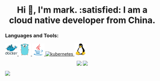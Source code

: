 <h1 align="center">Hi 👋, I'm mark. :satisfied: I am a cloud native developer from China. </h1>

<h3 align="left">Languages and Tools:</h3>
<p align="left"> <a href="https://www.docker.com/" target="_blank" rel="noreferrer"> <img src="https://raw.githubusercontent.com/devicons/devicon/master/icons/docker/docker-original-wordmark.svg" alt="docker" width="40" height="40"/> </a> <a href="https://golang.org" target="_blank" rel="noreferrer"> <img src="https://raw.githubusercontent.com/devicons/devicon/master/icons/go/go-original.svg" alt="go" width="40" height="40"/> </a> <a href="https://www.java.com" target="_blank" rel="noreferrer"> <img src="https://raw.githubusercontent.com/devicons/devicon/master/icons/java/java-original.svg" alt="java" width="40" height="40"/> </a> <a href="https://kubernetes.io" target="_blank" rel="noreferrer"> <img src="https://www.vectorlogo.zone/logos/kubernetes/kubernetes-icon.svg" alt="kubernetes" width="40" height="40"/> </a> <a href="https://www.linux.org/" target="_blank" rel="noreferrer"> <img src="https://raw.githubusercontent.com/devicons/devicon/master/icons/linux/linux-original.svg" alt="linux" width="40" height="40"/> </a> </p>

<p align = "center">
  <img src = "https://github-readme-stats.vercel.app/api?username=mark8s&show_icons=true&theme=blue-gree&line_height=27">
  <img src = "https://github-readme-stats.vercel.app/api/top-langs/?username=mark8s&show_icons=true&theme=blue-gree">
</p>

![](https://komarev.com/ghpvc/?username=mark8s)
